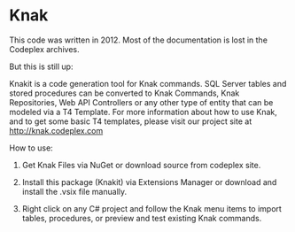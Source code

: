 # Knak

This code was written in 2012. Most of the documentation is lost in the Codeplex archives.

But this is still up:

Knakit is a code generation tool for Knak commands. SQL Server tables and stored procedures can be converted to Knak Commands, Knak Repositories, Web API Controllers or any other type of entity that can be modeled via a T4 Template. For more information about how to use Knak, and to get some basic T4 templates, please visit our project site at http://knak.codeplex.com

How to use:

1. Get Knak Files via NuGet or download source from codeplex site.

2. Install this package (Knakit) via Extensions Manager or download and install the .vsix file manually.

3. Right click on any C# project and follow the Knak menu items to import tables, procedures, or preview and test existing Knak commands.
